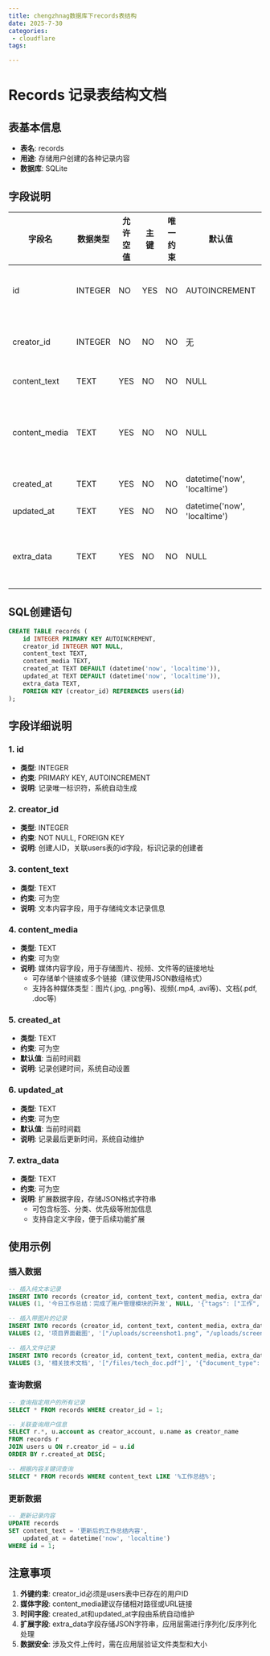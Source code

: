 ```yaml
---
title: chengzhnag数据库下records表结构
date: 2025-7-30
categories:
 - cloudflare
tags:

---
```


# Records 记录表结构文档

## 表基本信息
- **表名**: records
- **用途**: 存储用户创建的各种记录内容
- **数据库**: SQLite

## 字段说明

| 字段名 | 数据类型 | 允许空值 | 主键 | 唯一约束 | 默认值 | 说明 |
|--------|----------|----------|------|----------|--------|------|
| id | INTEGER | NO | YES | NO | AUTOINCREMENT | 记录唯一标识符，主键 |
| creator_id | INTEGER | NO | NO | NO | 无 | 创建人ID，外键关联users表 |
| content_text | TEXT | YES | NO | NO | NULL | 文本内容 |
| content_media | TEXT | YES | NO | NO | NULL | 媒体内容（图片、视频、文件链接等） |
| created_at | TEXT | YES | NO | NO | datetime('now', 'localtime') | 创建时间 |
| updated_at | TEXT | YES | NO | NO | datetime('now', 'localtime') | 更新时间 |
| extra_data | TEXT | YES | NO | NO | NULL | 扩展数据（JSON格式字符串） |

## SQL创建语句

```sql
CREATE TABLE records (
    id INTEGER PRIMARY KEY AUTOINCREMENT,
    creator_id INTEGER NOT NULL,
    content_text TEXT,
    content_media TEXT,
    created_at TEXT DEFAULT (datetime('now', 'localtime')),
    updated_at TEXT DEFAULT (datetime('now', 'localtime')),
    extra_data TEXT,
    FOREIGN KEY (creator_id) REFERENCES users(id)
);
```

## 字段详细说明

### 1. id
- **类型**: INTEGER
- **约束**: PRIMARY KEY, AUTOINCREMENT
- **说明**: 记录唯一标识符，系统自动生成

### 2. creator_id
- **类型**: INTEGER
- **约束**: NOT NULL, FOREIGN KEY
- **说明**: 创建人ID，关联users表的id字段，标识记录的创建者

### 3. content_text
- **类型**: TEXT
- **约束**: 可为空
- **说明**: 文本内容字段，用于存储纯文本记录信息

### 4. content_media
- **类型**: TEXT
- **约束**: 可为空
- **说明**: 媒体内容字段，用于存储图片、视频、文件等的链接地址
  - 可存储单个链接或多个链接（建议使用JSON数组格式）
  - 支持各种媒体类型：图片(.jpg, .png等)、视频(.mp4, .avi等)、文档(.pdf, .doc等)

### 5. created_at
- **类型**: TEXT
- **约束**: 可为空
- **默认值**: 当前时间戳
- **说明**: 记录创建时间，系统自动设置

### 6. updated_at
- **类型**: TEXT
- **约束**: 可为空
- **默认值**: 当前时间戳
- **说明**: 记录最后更新时间，系统自动维护

### 7. extra_data
- **类型**: TEXT
- **约束**: 可为空
- **说明**: 扩展数据字段，存储JSON格式字符串
  - 可包含标签、分类、优先级等附加信息
  - 支持自定义字段，便于后续功能扩展

## 使用示例

### 插入数据
```sql
-- 插入纯文本记录
INSERT INTO records (creator_id, content_text, content_media, extra_data) 
VALUES (1, '今日工作总结：完成了用户管理模块的开发', NULL, '{"tags": ["工作", "开发"], "category": "技术"}');

-- 插入带图片的记录
INSERT INTO records (creator_id, content_text, content_media, extra_data) 
VALUES (2, '项目界面截图', '["/uploads/screenshot1.png", "/uploads/screenshot2.png"]', '{"project_id": 1001, "version": "v2.1"}');

-- 插入文件记录
INSERT INTO records (creator_id, content_text, content_media, extra_data) 
VALUES (3, '相关技术文档', '["/files/tech_doc.pdf"]', '{"document_type": "技术文档", "department": "研发部"}');
```

### 查询数据
```sql
-- 查询指定用户的所有记录
SELECT * FROM records WHERE creator_id = 1;

-- 关联查询用户信息
SELECT r.*, u.account as creator_account, u.name as creator_name 
FROM records r 
JOIN users u ON r.creator_id = u.id 
ORDER BY r.created_at DESC;

-- 根据内容关键词查询
SELECT * FROM records WHERE content_text LIKE '%工作总结%';
```

### 更新数据
```sql
-- 更新记录内容
UPDATE records 
SET content_text = '更新后的工作总结内容', 
    updated_at = datetime('now', 'localtime') 
WHERE id = 1;
```

## 注意事项

1. **外键约束**: creator_id必须是users表中已存在的用户ID
2. **媒体字段**: content_media建议存储相对路径或URL链接
3. **时间字段**: created_at和updated_at字段由系统自动维护
4. **扩展字段**: extra_data字段存储JSON字符串，应用层需进行序列化/反序列化处理
5. **数据安全**: 涉及文件上传时，需在应用层验证文件类型和大小
